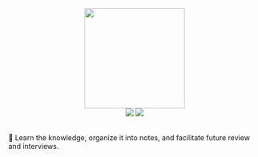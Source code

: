 
<div align="center">
    <img width="200px" src="docs/_media/LogoMakr_7vBbxd.png">
    <br>
    <a href="https://learning.adomikao.com"> <img src="https://img.shields.io/badge/>-read-4ab8a1.svg"></a> 
     <a href="https://adomikao.com"> <img src="https://img.shields.io/badge/_-more-4ab8a1.svg"></a> 
    <br> <br>
</div> 

🍅 Learn the knowledge, organize it into notes, and facilitate future review and interviews.




